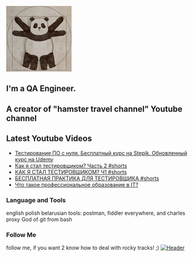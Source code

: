[![Header](https://github.com/Bajnou/Alexey/blob/main/assets/pnd.png)](https://www.youtube.com/user/Stanleyxxl/)
## I'm a QA Engineer. 
## A creator of "hamster travel channel" Youtube channel 

## Latest Youtube Videos

<!-- YOUTUBE:START -->
- [Тестирование ПО с нуля. Бесплатный курс на Stepik. Обновленный курс на Udemy](https://www.youtube.com/watch?v=1OQ43web7oM)
- [Как я стал тестировщиком? Часть 2 #shorts](https://www.youtube.com/watch?v=YpteyDHFqoQ)
- [КАК Я СТАЛ ТЕСТИРОВЩИКОМ? Ч1 #shorts](https://www.youtube.com/watch?v=t5CuHnM96Tg)
- [БЕСПЛАТНАЯ ПРАКТИКА ДЛЯ ТЕСТИРОВЩИКА #shorts](https://www.youtube.com/watch?v=gnnO56TQDek)
- [Что такое профессиональное образование в IT?](https://www.youtube.com/watch?v=lGi_wwojdTM)
<!-- YOUTUBE:END -->

### Language and Tools
english
polish
belarusian
tools: postman, fiddler everywhere, and charles proxy
God of git from bash

### Follow Me
follow me, if you want 2 know how to deal with rocky tracks! ;)
[![Header](https://img.shields.io/badge/Youtube-090909?style=for-the-badge&logo=youtube&logoColor=f70000)](https://www.youtube.com/user/Stanleyxxl?sub_confirmation=1)
